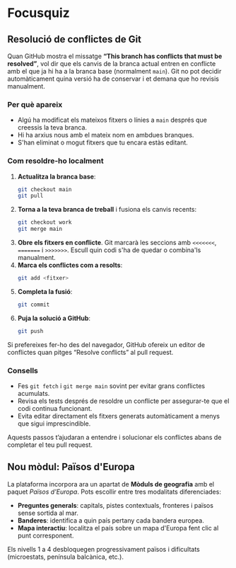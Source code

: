# Focusquiz

## Resolució de conflictes de Git
Quan GitHub mostra el missatge **“This branch has conflicts that must be resolved”**, vol dir que els canvis de la branca actual entren en conflicte amb el que ja hi ha a la branca base (normalment `main`). Git no pot decidir automàticament quina versió ha de conservar i et demana que ho revisis manualment.

### Per què apareix
- Algú ha modificat els mateixos fitxers o línies a `main` després que creessis la teva branca.
- Hi ha arxius nous amb el mateix nom en ambdues branques.
- S'han eliminat o mogut fitxers que tu encara estàs editant.

### Com resoldre-ho localment
1. **Actualitza la branca base**:
   ```bash
   git checkout main
   git pull
   ```
2. **Torna a la teva branca de treball** i fusiona els canvis recents:
   ```bash
   git checkout work
   git merge main
   ```
3. **Obre els fitxers en conflicte**. Git marcarà les seccions amb `<<<<<<<`, `=======` i `>>>>>>>`. Escull quin codi s'ha de quedar o combina'ls manualment.
4. **Marca els conflictes com a resolts**:
   ```bash
   git add <fitxer>
   ```
5. **Completa la fusió**:
   ```bash
   git commit
   ```
6. **Puja la solució a GitHub**:
   ```bash
   git push
   ```

Si prefereixes fer-ho des del navegador, GitHub ofereix un editor de conflictes quan pitges “Resolve conflicts” al pull request.

### Consells
- Fes `git fetch` i `git merge main` sovint per evitar grans conflictes acumulats.
- Revisa els tests després de resoldre un conflicte per assegurar-te que el codi continua funcionant.
- Evita editar directament els fitxers generats automàticament a menys que sigui imprescindible.

Aquests passos t’ajudaran a entendre i solucionar els conflictes abans de completar el teu pull request.

## Nou mòdul: Països d'Europa

La plataforma incorpora ara un apartat de **Mòduls de geografia** amb el paquet *Països d'Europa*. Pots escollir entre tres
modalitats diferenciades:

- **Preguntes generals**: capitals, pistes contextuals, fronteres i països sense sortida al mar.
- **Banderes**: identifica a quin país pertany cada bandera europea.
- **Mapa interactiu**: localitza el país sobre un mapa d'Europa fent clic al punt corresponent.

Els nivells 1 a 4 desbloquegen progressivament països i dificultats (microestats, península balcànica, etc.).

